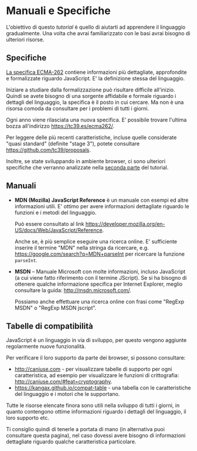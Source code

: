 
# Manuali e Specifiche

L'obiettivo di questo *tutorial* è quello di aiutarti ad apprendere il linguaggio gradualmente. Una volta che avrai familiarizzato con le basi avrai bisogno di ulteriori risorse.

## Specifiche

[La specifica ECMA-262](https://www.ecma-international.org/publications/standards/Ecma-262.htm) contiene informazioni più dettagliate, approfondite e formalizzate riguardo JavaScript. E' la definizione stessa del linguaggio.

Iniziare a studiare dalla formalizzazione può risultare difficile all'inizio. Quindi se avete bisogno di una sorgente affidabile e formale riguardo i dettagli del linguaggio, la specifica è il posto in cui cercare. Ma non è una risorsa comoda da consultare per i problemi di tutti i giorni.

Ogni anno viene rilasciata una nuova specifica. E' possibile trovare l'ultima bozza all'indirizzo <https://tc39.es/ecma262/>.

Per leggere delle più recenti caratteristiche, incluse quelle considerate "quasi standard" (definite "stage 3"), potete consultare <https://github.com/tc39/proposals>.

Inoltre, se state sviluppando in ambiente browser, ci sono ulteriori specifiche che verranno analizzate nella [seconda parte](info:browser-environment) del tutorial.

## Manuali

- **MDN (Mozilla) JavaScript Reference** è un manuale con esempi ed altre informazioni utili. E' ottimo per avere informazioni dettagliate riguardo le funzioni e i metodi del linguaggio.

    Può essere consultato al link <https://developer.mozilla.org/en-US/docs/Web/JavaScript/Reference>.

    Anche se, è più semplice eseguire una ricerca online. E' sufficiente inserire il termine "MDN" nella stringa da ricercare, e.g. <https://google.com/search?q=MDN+parseInt> per ricercare la funzione `parseInt`.


- **MSDN** – Manuale Microsoft con molte informazioni, incluso JavaScript (a cui viene fatto riferimento con il termine JScript). Se si ha bisogno di ottenere qualche informazione specifica per Internet Explorer, meglio consultare la guida: <http://msdn.microsoft.com/>.

    Possiamo anche effettuare una ricerca online con frasi come "RegExp MSDN" o "RegExp MSDN jscript".

## Tabelle di compatibilità

JavaScript è un linguaggio in via di sviluppo, per questo vengono aggiunte regolarmente nuove funzionalità.

Per verificare il loro supporto da parte dei browser, si possono consultare:

- <http://caniuse.com> - per visualizzare tabelle di supporto per ogni caratteristica, ad esempio per visualizzare le funzioni di crittografia: <http://caniuse.com/#feat=cryptography>.
- <https://kangax.github.io/compat-table> - una tabella con le caratteristiche del linguaggio e i motori che le supportano.

Tutte le risorse elencate finora sono utili nella sviluppo di tutti i giorni, in quanto contengono ottime informazioni riguardo i dettagli del linguaggio, il loro supporto etc.

Ti consiglio quindi di tenerle a portata di mano (in alternativa puoi consultare questa pagina), nel caso dovessi avere bisogno di informazioni dettagliate riguardo qualche caratteristica particolare.
